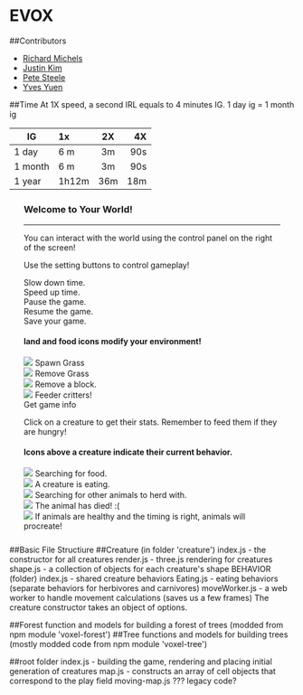 # EVOX

##Contributors
- [Richard Michels](https://github.com/richardalexandermichels)
- [Justin Kim](https://github.com/jkim430)
- [Pete Steele](https://github.com/celanajaya)
- [Yves Yuen](https://github.com/justYves)

##Time
At 1X speed, a second IRL equals to 4 minutes IG.
1 day ig = 1 month ig

|IG      | 1x            | 2X            | 4X    |
|--------| :------------- |:-------------:| -----:|
| 1 day  | 6 m     | 3m | 90s |
| 1 month| 6 m      | 3m     |   90s|
| 1 year| 1h12m| 36m    |    18m |



<div class="modal-body" style="margin: 5%; width: 90%">
	<h3 class="text-center">Welcome to Your World!</h3> 
	<hr>
    <p>You can interact with the world using the control panel on 
    the right of the screen!</p>
    <p>Use the setting buttons to control gameplay!</p>
    <div class="img-container col-lg-6">
      <i id="settings-icon"  class="fa fa-backward"></i> Slow down time.
    </div>
      <div class="img-container col-lg-6">
      <i id="settings-icon"  class="fa fa-forward"></i> Speed up time.
    </div>
    <div class="img-container col-lg-6">
        <i id="settings-icon"  class="fa fa-pause"></i> Pause the game.
    </div>
    <div class="img-container col-lg-6">
      <i id="settings-icon"  class="fa fa-play"></i> Resume the game.
    </div>
    <div class="img-container col-lg-12">
      <i id="settings-icon"  class="fa fa-save"></i> Save your game.
    </div>
    <h4 class=text-center>land and food icons modify your environment!</h4>
    <div class="img-container col-lg-6">
        <img class="img-responsive" id="icon-pic" src="3D-Grass-icon.png"/>
        Spawn Grass
    </div>
    <div class="img-container col-lg-6">
        <img class="img-responsive" id="icon-pic" src="3D-Dirt-icon.png"/>
        Remove Grass
    </div>
    <div class="img-container col-lg-6">
        <img class="img-responsive" id="icon-pic" src="Stone-Hoe-icon.png"/>
        Remove a block.
    </div>
    <div class='img-container col-lg-6'>
      <img class="img-responsive" id="icon-pic" src="food.png"/>
      Feeder critters!
    </div>
    <div class='img-container col-lg-12'>
      <i id="settings-icon"  class="fa fa-info-circle" style="display:block;"></i>Get game info
    </div>
    <p>Click on a creature to get their stats. Remember to feed them if they are hungry!</p>
    <h4>Icons above a creature indicate their current behavior.</h4> 
    <div class='img-container col-lg-6'>
      <img class="img-responsive" id="icon-pic" src="textures/look.png"/>
      Searching for food.
    </div>
    <div class='img-container col-lg-6'>
      <img class="img-responsive" id="icon-pic" src="textures/eating.png"/>
      A creature is eating.
    </div>
    <div class='img-container col-lg-6'>
      <img class="img-responsive" id="icon-pic" src="textures/herd.png"/>
      Searching for other animals to herd with.
    </div>
    <div class='img-container col-lg-6'>
      <img class="img-responsive" id="icon-pic" src="textures/dead.png"/>
      The animal has died! :(
    </div>
    <div class='img-container col-lg-6'>
      <img class="img-responsive" id="icon-pic" src="textures/love.png"/>
      If animals are healthy and the timing is right, animals will procreate!
    </div>
</div>

##Basic File Structiure
##Creature (in folder 'creature')
index.js - the constructor for all creatures
render.js - three.js rendering for creatures
shape.js - a collection of objects for each creature's shape
BEHAVIOR (folder)
index.js - shared creature behaviors
Eating.js - eating behaviors (separate behaviors for herbivores and carnivores)
moveWorker.js - a web worker to handle movement calculations (saves us a few frames)
The creature constructor takes an object of options. 

##Forest
function and models for building a forest of trees (modded from npm module 'voxel-forest')
##Tree
functions and models for building trees (mostly modded code from npm module 'voxel-tree')

##root folder
index.js - building the game, rendering and placing initial generation of creatures
map.js - constructs an array of cell objects that correspond to the play field
moving-map.js ??? legacy code?